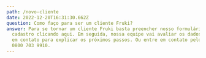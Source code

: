 ```yaml
---
path: /novo-cliente
date: 2022-12-20T16:31:30.662Z
question: Como faço para ser um cliente Fruki?
answer: Para se tornar um cliente Fruki basta preencher nosso formulário de
  cadastro clicando aqui. Em seguida, nossa equipe vai avaliar os dados e entrar
  em contato para explicar os próximos passos. Ou entre em contato pelo número
  0800 703 9910.
---
```

